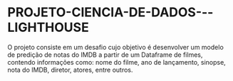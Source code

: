 # PROJETO-CIENCIA-DE-DADOS---LIGHTHOUSE
O projeto consiste em um desafio cujo objetivo é desenvolver um modelo de predição de notas do IMDB a partir de um Dataframe de filmes, contendo informações como: nome do filme, ano de lançamento, sinopse, nota do IMDB, diretor, atores, entre outros.
